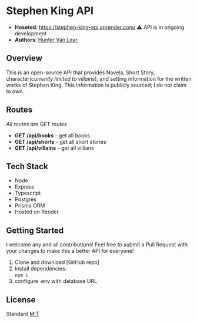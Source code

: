 # Stephen King API

- **Hoseted**: https://stephen-king-api.onrender.com/ ⚠️ API is in ongoing development
- **Authors**: [Hunter Van Lear](https://github.com/hvanlear)


## Overview

This is an open-source API that provides Novela, Short Story, character(_currently limited to villains_), and setting information for the written works of Stephen King. This information is publicly sourced; I do not claim to own.

## Routes

_All routes are GET routes_

- **GET /api/books** - get all books
- **GET /api/shorts** - get all short stories
- **GET /api/villains** - get all villians

## Tech Stack

- Node
- Express
- Typescript
- Postgres
- Prisma ORM
- Hosted on Render

## Getting Started

I welcome any and all contributions! Feel free to submit a Pull Request with your changes to make this a better API for everyone!

1. Clone and download [GitHub repo]
1. Install dependencies:\
   `npm i`
1. configure .env with database URL

## License

Standard [MIT](/LICENSE.md)
